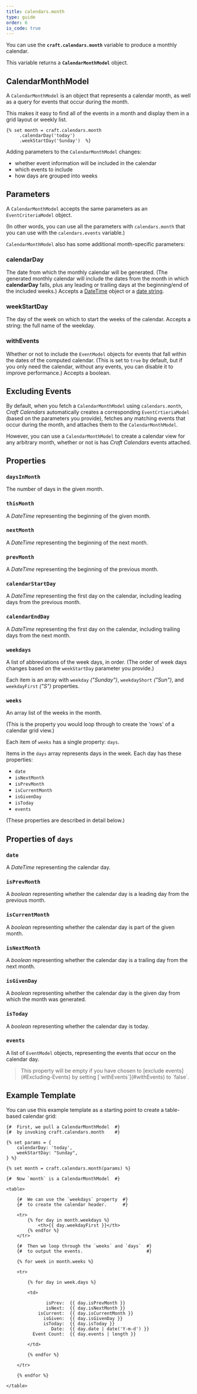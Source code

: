 ```yaml
---
title: calendars.month
type: guide
order: 6
is_code: true
---
```


You can use the **`craft.calendars.month`** variable to produce a monthly calendar.

This variable returns a **`CalendarMonthModel`** object.


## CalendarMonthModel

A `CalendarMonthModel` is an object that represents a calendar month, as well as a query for events that occur during the month.

This makes it easy to find all of the events in a month and display them in a grid layout or weekly list.

```twig
{% set month = craft.calendars.month
     .calendarDay('today')
     .weekStartDay('Sunday')  %}
```

Adding parameters to the `CalendarMonthModel` changes:
 - whether event information will be included in the calendar
 - which events to include
 - how days are grouped into weeks  


## Parameters

A `CalendarMonthModel` accepts the same parameters as an `EventCriteriaModel` object.

(In other words, you can use all the parameters with `calendars.month` that you can use with the `calendars.events` variable.)

`CalendarMonthModel` also has some additional month-specific parameters:

### calendarDay

The date from which the monthly calendar will be generated. (The generated monthly calendar will include the dates from the month in which **calendarDay** falls, plus any leading or trailing days at the beginning/end of the included weeks.) Accepts a [DateTime](http://buildwithcraft.com/classreference/etc/dates/DateTime) object or a [date string](http://php.net/manual/en/datetime.formats.php).

### weekStartDay

The day of the week on which to start the weeks of the calendar. Accepts a string: the full name of the weekday.

### withEvents

Whether or not to include the `EventModel` objects for events that fall within the dates of the computed calendar. (This is set to `true` by default, but if you only need the calendar, without any events, you can disable it to improve performance.) Accepts a boolean.


## Excluding Events

By default, when you fetch a `CalendarMonthModel` using `calendars.month`, _Craft Calendars_ automatically creates a corresponding `EventCrtieriaModel` (based on the parameters you provide), fetches any matching events that occur during the month, and attaches them to the `CalendarMonthModel`.

However, you can use a `CalendarMonthModel` to create a calendar view for any arbitrary month, whether or not is has _Craft Calendars_ events attached.



## Properties

### `daysInMonth`

The number of days in the given month.

### `thisMonth`

A _DateTime_ representing the beginning of the given month.

### `nextMonth`

A _DateTime_ representing the beginning of the next month.

### `prevMonth`

A _DateTime_ representing the beginning of the previous month.

### `calendarStartDay`

A _DateTime_ representing the first day on the calendar, including leading days from the previous month.

### `calendarEndDay`

A _DateTime_ representing the first day on the calendar, including trailing days from the next month.

### `weekdays`

A list of abbreviations of the week days, in order. (The order of week days changes based on the `weekStartDay` parameter you provide.)

Each item is an array with `weekday` _("Sunday")_, `weekdayShort` _("Sun")_, and `weekdayFirst` _("S")_ properties.

### `weeks`

An array list of the weeks in the month.
 
(This is the property you would loop through to create the 'rows' of a calendar grid view.)

Each item of `weeks` has a single property: `days`.

Items in the `days` array represents days in the week. Each day has these properties:

 - `date`
 - `isNextMonth`
 - `isPrevMonth`
 - `isCurrentMonth`
 - `isGivenDay`
 - `isToday`
 - `events`

(These properties are described in detail below.)


## Properties of `days`

### `date`

A _DateTime_ representing the calendar day.

### `isPrevMonth`

A _boolean_ representing whether the calendar day is a leading day from the previous month.

### `isCurrentMonth`

A _boolean_ representing whether the calendar day is part of the given month.

### `isNextMonth`

A _boolean_ representing whether the calendar day is a trailing day from the next month.

### `isGivenDay`

A _boolean_ representing whether the calendar day is the given day from which the month was generated.

### `isToday`

A _boolean_ representing whether the calendar day is today.

### `events`

A list of `EventModel` objects, representing the events that occur on the calendar day.

<blockquote>This property will be empty if you have chosen to [exclude events](#Excluding-Events) by setting [`withEvents`](#withEvents) to `false`.</blockquote> 


## Example Template

You can use this example template as a starting point to create a table-based calendar grid: 

```twig
{#  First, we pull a CalendarMonthModel  #}
{#  by invoking craft.calendars.month    #}
 
{% set params = {
    calendarDay: 'today',
    weekStartDay: "Sunday",  
} %}
 
{% set month = craft.calendars.month(params) %}
 
{#  Now `month` is a CalendarMonthModel  #}
 
<table>
 
    {#  We can use the `weekdays` property  #}
    {#  to create the calendar header.      #}
 
    <tr>
        {% for day in month.weekdays %}
            <th>{{ day.weekdayFirst }}</th>
        {% endfor %}
    </tr>
 
    {#  Then we loop through the `weeks` and `days`  #}
    {#  to output the events.                        #}
 
    {% for week in month.weeks %}
    
    <tr>
    
        {% for day in week.days %}
    
        <td>
        
               isPrev:  {{ day.isPrevMonth }}
               isNext:  {{ day.isNextMonth }}
            isCurrent:  {{ day.isCurrentMonth }}
              isGiven:  {{ day.isGivenDay }}
              isToday:  {{ day.isToday }}
                 Date:  {{ day.date | date('Y-m-d') }}
          Event Count:  {{ day.events | length }}
          
        </td>
        
        {% endfor %}
        
    </tr>
    
    {% endfor %}
    
</table>
```
